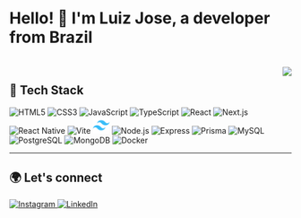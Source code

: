 <h1 align="left">Hello! 👋 I'm Luiz Jose, a developer from Brazil</h1>

<br clear="both">

<img align="right" height="150" src="https://avatars.githubusercontent.com/u/56272475?v=4"  />

## 🚀 Tech Stack

<div align="left">
  <!-- Frontend -->
  <img src="https://cdn.jsdelivr.net/gh/devicons/devicon/icons/html5/html5-original.svg" height="30" alt="HTML5" />
  <img src="https://cdn.jsdelivr.net/gh/devicons/devicon/icons/css3/css3-original.svg" height="30" alt="CSS3" />
  <img src="https://cdn.jsdelivr.net/gh/devicons/devicon/icons/javascript/javascript-original.svg" height="30" alt="JavaScript" />
  <img src="https://cdn.jsdelivr.net/gh/devicons/devicon/icons/typescript/typescript-plain.svg" height="30" alt="TypeScript" />
  <img src="https://cdn.jsdelivr.net/gh/devicons/devicon/icons/react/react-original.svg" height="30" alt="React" />
  <img src="https://cdn.jsdelivr.net/gh/devicons/devicon/icons/nextjs/nextjs-original.svg" height="30" alt="Next.js" />
  <img src="https://cdn.jsdelivr.net/gh/devicons/devicon/icons/react/react-original.svg" height="30" alt="React Native" title="React Native" />
  <img src="https://cdn.jsdelivr.net/gh/devicons/devicon/icons/vite/vite-original.svg" height="30" alt="Vite" />
  <img src="https://github.com/devicons/devicon/raw/v2.17.0/icons/tailwindcss/tailwindcss-plain.svg" height="30" alt="Tailwind CSS" />


  <!-- Backend -->
  <img src="https://cdn.jsdelivr.net/gh/devicons/devicon/icons/nodejs/nodejs-original.svg" height="30" alt="Node.js" />
  <img src="https://cdn.jsdelivr.net/gh/devicons/devicon/icons/express/express-original.svg" height="30" alt="Express" />
  <img src="https://cdn.jsdelivr.net/gh/devicons/devicon/icons/prisma/prisma-original.svg" height="30" alt="Prisma" />
  
  <!-- Databases -->
  <img src="https://cdn.jsdelivr.net/gh/devicons/devicon/icons/mysql/mysql-original.svg" height="30" alt="MySQL" />
  <img src="https://cdn.jsdelivr.net/gh/devicons/devicon/icons/postgresql/postgresql-original.svg" height="30" alt="PostgreSQL" />
  <img src="https://cdn.jsdelivr.net/gh/devicons/devicon/icons/mongodb/mongodb-original.svg" height="30" alt="MongoDB" />

  <!-- DevOps -->
  <img src="https://cdn.jsdelivr.net/gh/devicons/devicon/icons/docker/docker-original.svg" height="30" alt="Docker" />
</div>

---

## 🌍 Let's connect

<div align="left">
  <a href="https://www.instagram.com/dev_semnet" target="_blank">
    <img src="https://img.shields.io/static/v1?message=Instagram&logo=instagram&label=&color=black&logoColor=white&labelColor=red&style=for-the-badge" height="35" alt="Instagram" />
  </a>
  <a href="https://www.linkedin.com/in/euluizjose/" target="_blank">
    <img src="https://img.shields.io/static/v1?message=LinkedIn&logo=linkedin&label=&color=0077B0&logoColor=white&labelColor=0077B5&style=for-the-badge" height="35" alt="LinkedIn" />
  </a>
</div>
